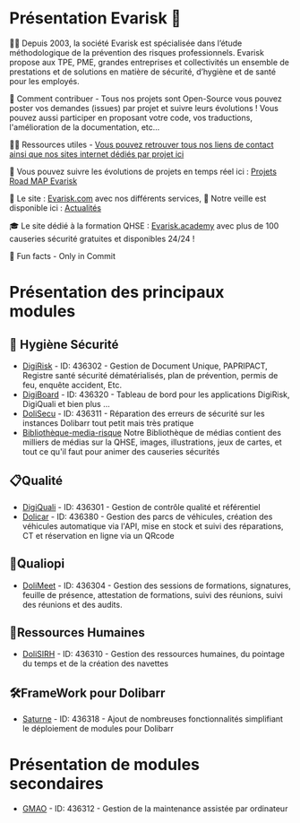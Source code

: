 # Présentation Evarisk 👋

🙋‍♀️ Depuis 2003, la société Evarisk est spécialisée dans l’étude méthodologique de la prévention des risques professionnels. Evarisk propose aux TPE, PME, grandes entreprises et collectivités un ensemble de prestations et de solutions en matière de sécurité, d’hygiène et de santé pour les employés.

🌈 Comment contribuer - Tous nos projets sont Open-Source vous pouvez poster vos demandes (issues) par projet et suivre leurs évolutions ! Vous pouvez aussi participer en proposant votre code, vos traductions, l'amélioration de la documentation, etc...

👩‍💻 Ressources utiles - [Vous pouvez retrouver tous nos liens de contact ainsi que nos sites internet dédiés par projet ici](https://www.evarisk.com/linktree)

🎯 Vous pouvez suivre les évolutions de projets en temps réel ici : [Projets Road MAP Evarisk](https://github.com/orgs/Evarisk/projects/40/views/1?layout=board)

👩‍ Le site : [Evarisk.com](https://www.evarisk.com/) avec nos différents services, 📢‍ Notre veille est disponible ici : [Actualités](https://evarisk.com/actualites/)

🎓‍ Le site dédié à la formation QHSE : [Evarisk.academy](https://evarisk.academy) avec plus de 100 causeries sécurité gratuites et disponibles 24/24 !

🍿 Fun facts - Only in Commit

# Présentation des principaux modules
## 🦺 Hygiène Sécurité
- [DigiRisk](https://github.com/Evarisk/Digirisk) - ID: 436302 - Gestion de Document Unique, PAPRIPACT, Registre santé sécurité dématérialisés, plan de prévention, permis de feu, enquête accident, Etc.
- [DigiBoard](https://github.com/Evarisk/digiboard) - ID: 436320 - Tableau de bord pour les applications DigiRisk, DigiQuali et bien plus ...
- [DoliSecu](https://github.com/Evarisk/dolisecu) - ID: 436311 - Réparation des erreurs de sécurité sur les instances Dolibarr tout petit mais très pratique
- [Bibliothèque-media-risque](https://github.com/Evarisk/bibliotheque-media-risque) Notre Bibliothèque de médias contient des milliers de médias sur la QHSE, images, illustrations, jeux de cartes, et tout ce qu'il faut pour animer des causeries sécurités
## 📋Qualité
- [DigiQuali](https://github.com/Evarisk/DigiQuali) - ID: 436301 - Gestion de contrôle qualité et référentiel
- [Dolicar](https://github.com/Evarisk/dolicar) - ID: 436380 - Gestion des parcs de véhicules, création des véhicules automatique via l'API, mise en stock et suivi des réparations, CT et réservation en ligne via un QRcode
## 🏅Qualiopi
- [DoliMeet](https://github.com/Evarisk/dolimeet) - ID: 436304 - Gestion des sessions de formations, signatures, feuille de présence, attestation de formations, suivi des réunions, suivi des réunions et des audits.
## 🤝Ressources Humaines
- [DoliSIRH](https://github.com/Evarisk/DoliSIRH) - ID: 436310 - Gestion des ressources humaines, du pointage du temps et de la création des navettes
## 🛠️FrameWork pour Dolibarr
- [Saturne](https://github.com/Evarisk/Saturne) - ID: 436318 - Ajout de nombreuses fonctionnalités simplifiant le déploiement de modules pour Dolibarr

# Présentation de modules secondaires
- [GMAO](https://github.com/Evarisk/gmao) - ID: 436312 - Gestion de la maintenance assistée par ordinateur
